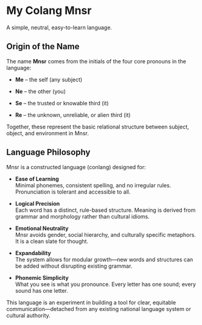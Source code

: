 # My Colang Mnsr

A simple, neutral, easy-to-learn language.

## Origin of the Name

The name **Mnsr** comes from the initials of the four core pronouns in the language:

- **Me** – the self (any subject)

- **Ne** – the other (you)

- **Se** – the trusted or knowable third (it)

- **Re** – the unknown, unreliable, or alien third (it)

Together, these represent the basic relational structure between subject, object, and environment in Mnsr.

## Language Philosophy

Mnsr is a constructed language (conlang) designed for:

- **Ease of Learning**  
  Minimal phonemes, consistent spelling, and no irregular rules. Pronunciation is tolerant and accessible to all.

- **Logical Precision**  
  Each word has a distinct, rule-based structure. Meaning is derived from grammar and morphology rather than cultural idioms.

- **Emotional Neutrality**  
  Mnsr avoids gender, social hierarchy, and culturally specific metaphors. It is a clean slate for thought.

- **Expandability**  
  The system allows for modular growth—new words and structures can be added without disrupting existing grammar.

- **Phonemic Simplicity**  
  What you see is what you pronounce. Every letter has one sound; every sound has one letter.

This language is an experiment in building a tool for clear, equitable communication—detached from any existing national language system or cultural authority.
